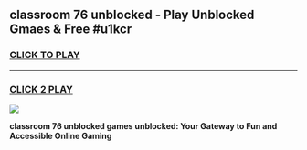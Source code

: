 
## classroom 76 unblocked - Play Unblocked Gmaes & Free #u1kcr
<h3>
<a href="https://news.freeplayer.one?title=classroom_76_unblocked&ref=24F">CLICK TO PLAY</a></h3>
<hr>

<h3>
<a href="https://news.freeplayer.one?title=classroom_76_unblocked&ref=24F">CLICK 2 PLAY</a>
  
</h3>

<a href="https://news.freeplayer.one?title=classroom_76_unblocked&ref=24F/"><img src="https://clearcache.store/games.png"></a>


**classroom 76 unblocked games unblocked: Your Gateway to Fun and Accessible Online Gaming**
